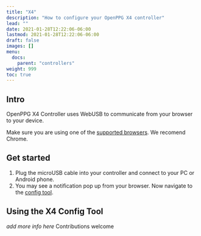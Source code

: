 ```yaml
---
title: "X4"
description: "How to configure your OpenPPG X4 controller"
lead: ""
date: 2021-01-28T12:22:06-06:00
lastmod: 2021-01-28T12:22:06-06:00
draft: false
images: []
menu:
  docs:
    parent: "controllers"
weight: 999
toc: true
---
```


## Intro

OpenPPG X4 Controller uses WebUSB to communicate from your browser to your device.

Make sure you are using one of the [supported browsers](https://caniuse.com/webusb).
We recomend Chrome.

## Get started

1. Plug the microUSB cable into your controller and connect to your PC or Android phone.
2. You may see a notification pop up from your browser. Now navigate to the [config tool](/configurators/x4/).

## Using the X4 Config Tool

_add more info here_ Contributions welcome
